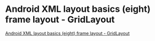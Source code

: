 # Android XML layout basics (eight) frame layout - GridLayout
[Android XML layout basics (eight) frame layout - GridLayout](https://aiwithcloud.com/2022/09/15/android_xml_layout_basics_eight_frame_layout___gridlayout/)